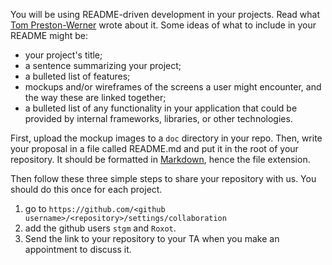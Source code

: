 You will be using README-driven development in your projects. Read what
[Tom Preston-Werner] wrote about it. Some ideas of what to include in your
README might be:

* your project's title;
* a sentence summarizing your project;
* a bulleted list of features;
* mockups and/or wireframes of the screens a user might encounter, and the way
  these are linked together;
* a bulleted list of any functionality in your application that could be provided by internal frameworks, libraries, or other technologies.

[Tom Preston-Werner]: http://tom.preston-werner.com/2010/08/23/readme-driven-development.html

First, upload the mockup images to a `doc` directory in your repo. Then, write
your proposal in a file called README.md and put it in the root of your
repository. It should be formatted in [Markdown], hence the file extension.

[Markdown]: http://daringfireball.net/projects/markdown/syntax

Then follow these three simple steps to share your repository with us. You
should do this once for each project.

1. go to `https://github.com/<github username>/<repository>/settings/collaboration`
2. add the github users `stgm` and `Roxot`.
3. Send the link to your repository to your TA when you make an appointment to discuss it.
